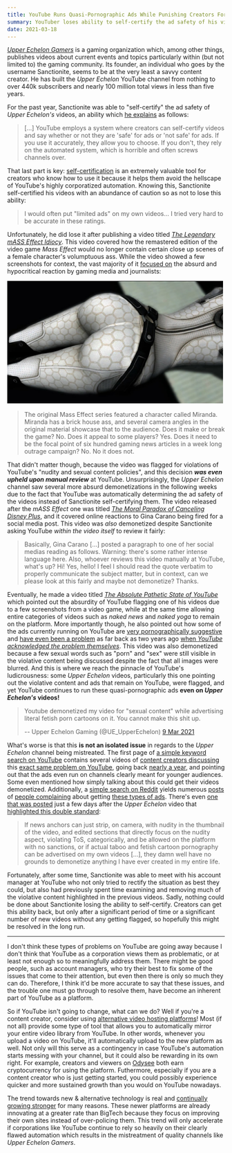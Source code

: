 ```yaml
---
title: YouTube Runs Quasi-Pornographic Ads While Punishing Creators For Far Less
summary: YouTuber loses ability to self-certify the ad safety of his videos while YouTube is running pornographic ads.
date: 2021-03-18
---
```


[_Upper Echelon Gamers_](https://odysee.com/@UpperEchelonGamers:3) is a gaming
organization which, among other things, publishes videos about current events
and topics particularly within (but not limited to) the gaming community. Its
founder, an individual who goes by the username Sanctionite, seems to be at the
very least a savvy content creator. He has built the _Upper Echelon_ YouTube
channel from nothing to over 440k subscribers and nearly 100 million total
views in less than five years.

For the past year, Sanctionite was able to "self-certify" the ad safety of
_Upper Echelon's_ videos, an ability which [he
explains](https://odysee.com/@UpperEchelonGamers:3/the-absolute-pathetic-state-of-youtube:0?r=EhKF687KFRkUkPRipjTapH5F6ouFKogB&t=141)
as follows:

> [...] YouTube employs a system where creators can self-certify videos and say
> whether or not they are 'safe' for ads or 'not safe' for ads. If you use it
> accurately, they allow you to choose. If you don't, they rely on the
> automated system, which is horrible and often screws channels over.

That last part is key: [self-certification](https://archive.is/W1Gv0) is an
extremely valuable tool for creators who know how to use it because it helps
them avoid the hellscape of YouTube's highly corporatized automation. Knowing
this, Sanctionite self-certified his videos with an abundance of caution so as
not to lose this ability:

> I would often put "limited ads" on my own videos... I tried very hard to be
> accurate in these ratings.

Unfortunately, he did lose it after publishing a video titled [_The Legendary
mASS Effect
Idiocy_](https://odysee.com/@UpperEchelonGamers:3/the-legendary-mass-effect-idiocy:d).
This video covered how the remastered edition of the video game _Mass Effect_
would no longer contain certain close up scenes of a female character's
volumptuous ass. While the video showed a few screenshots for context, the vast
majority of it [focused
on](https://odysee.com/@UpperEchelonGamers:3/the-legendary-mass-effect-idiocy:d?r=EhKF687KFRkUkPRipjTapH5F6ouFKogB&t=97)
the absurd and hypocritical reaction by gaming media and journalists:

<img src="miranda-butt-shot.jpg" width="500" height="auto" loading="lazy">

> The original Mass Effect series featured a character called Miranda. Miranda
> has a brick house ass, and several camera angles in the original material
> showcase that to the audience. Does it make or break the game? No. Does it
> appeal to some players? Yes. Does it need to be the focal point of six
> hundred gaming news articles in a week long outrage campaign? No. No it does
> not.

That didn't matter though, because the video was flagged for violations of
YouTube's "nudity and sexual content policies", and this decision **_was even
upheld upon manual review_** at YouTube. Unsurprisingly, the _Upper Echelon_
channel saw several more absurd demonetizations in the following weeks due to
the fact that YouTube was automatically determining the ad safety of the videos
instead of Sanctionite self-certifying them. The video released after the _mASS
Effect_ one was titled [_The Moral Paradox of Canceling Disney
Plus_](https://odysee.com/@UpperEchelonGamers:3/the-moral-paradox-of-canceling-disney:e?r=EhKF687KFRkUkPRipjTapH5F6ouFKogB&t=219),
and it covered online reactions to Gina Carano being fired for a social media
post. This video was _also_ demonetized despite Sanctionite asking YouTube
_within the video itself_ to review it fairly:

> Basically, Gina Carano [...] posted a paragraph to one of her social medias
> reading as follows. Warning: there's some rather intense language here.
> Also, whoever reviews this video manually at YouTube, what's up? Hi! Yes,
> hello! I feel I should read the quote verbatim to properly communicate the
> subject matter, but in context, can we please look at this fairly and maybe
> not demonetize? Thanks.

Eventually, he made a video titled [_The Absolute Pathetic State of
YouTube_](https://odysee.com/@UpperEchelonGamers:3/the-absolute-pathetic-state-of-youtube:0)
which pointed out the absurdity of YouTube flagging one of his videos due to a
few screenshots from a video game, while at the same time allowing entire
categories of videos such as _naked news_ and _naked yoga_ to remain on the
platform. More importantly though, he also pointed out how some of the ads
currently running on YouTube are [very pornographically
suggestive](https://archive.is/YrBm9) and [have even been a
problem](https://archive.is/K0MV3) as far back as two years ago [when _YouTube
acknowledged the problem themselves_](https://archive.is/yPGS2). This video was
also demonetized because a few sexual words such as "porn" and "sex" were still
visible in the violative content being discussed despite the fact that all
images were blurred. And this is where we reach the pinnacle of YouTube's
ludicrousness: some _Upper Echelon_ videos, particularly this one pointing out
the violative content and ads that remain on YouTube, were flagged, and yet
YouTube continues to run these quasi-pornographic ads **even on _Upper
Echelon's_ videos!**

> Youtube demonetized my video for "sexual content" while advertising literal
> fetish porn cartoons on it. You cannot make this shit up.
>
> -- Upper Echelon Gaming (@UE_UpperEchelon) [9 Mar 2021](https://archive.is/3xu0n)

What's worse is that this **is not an isolated issue** in regards to the _Upper
Echelon_ channel being mistreated. The first page of [a simple keyword search
on
YouTube](https://www.youtube.com/results?search_query=disgusting+ads+on+youtube)
contains several videos of [content creators
discussing](https://www.youtube.com/watch?v=LDBXYPOhTY4) this [exact same
problem on YouTube](https://www.youtube.com/watch?v=yFgsd-rliEg), going back
[nearly a year](https://www.youtube.com/watch?v=nVsUUcXTY3A), and pointing out
that the ads even run on channels clearly meant for younger audiences. Some
even mentioned how simply talking about this could get their videos
demonetized. Additionally, a [simple search on
Reddit](https://www.reddit.com/search/?q=toomics) yields numerous
[posts](https://archive.is/0nb6B) of [people
complaining](https://archive.is/A2ALB) about getting [these types of
ads](https://archive.is/0FVaX). There's even [one that was
posted](https://archive.is/5B6ce) just a few days after the _Upper Echelon_
video that [highlighted this double
standard](https://odysee.com/@UpperEchelonGamers:3/the-absolute-pathetic-state-of-youtube:0?r=EhKF687KFRkUkPRipjTapH5F6ouFKogB&t=197):

> If news anchors can just strip, on camera, with nudity in the thumbnail of
> the video, and edited sections that directly focus on the nudity aspect,
> violating ToS, categorically, and be allowed on the platform with no
> sanctions, or if actual taboo and fetish cartoon pornography can be
> advertised on my own videos [...], they damn well have no grounds to
> demonetize anything I have ever created in my entire life.

Fortunately, after some time, Sanctionite was able to meet with his account
manager at YouTube who not only tried to rectify the situation as best they
could, but also had previously spent time examining and removing much of the
violative content highlighted in the previous videos. Sadly, nothing could be
done about Sanctionite losing the ability to self-certify. Creators can get
this ability back, but only after a significant period of time or a significant
number of new videos without any getting flagged, so hopefully this might be
resolved in the long run.

---

I don't think these types of problems on YouTube are going away because I don't
think that YouTube as a corporation views them as problematic, or at least not
enough so to meaningfully address them. There might be good people, such as
account managers, who try their best to fix some of the issues that come to
their attention, but even then there is only so much they can do. Therefore, I
think it'd be more accurate to say that these issues, and the trouble one must
go through to resolve them, have become an inherent part of YouTube as a
platform.

So if YouTube isn't going to change, what can we do? Well if you're a content
creator, consider using [alternative video hosting
platforms](/alt/video-hosting/)! Most (if not all) provide some type of tool
that allows you to automatically mirror your entire video library from YouTube.
In other words, whenever you upload a video on YouTube, it'll automatically
upload to the new platform as well. Not only will this serve as a contingency
in case YouTube's automation starts messing with your channel, but it could
also be rewarding in its own right. For example, creators and viewers on
[Odysee](/alt/odysee/) both earn cryptocurrency for using the platform.
Futhermore, especially if you are a content creator who is just getting
started, you could possibly experience quicker and more sustained growth than
you would on YouTube nowadays.

The trend towards new & alternative technology is real and [continually growing
stronger](/t/alttech-growth/) for many reasons. These newer platforms are
already innovating at a greater rate than BigTech because they focus on
improving their own sites instead of over-policing them. This trend will only
accelerate if corporations like YouTube continue to rely so heavily on their
clearly flawed automation which results in the mistreatment of quality channels
like _Upper Echelon Gamers_.
